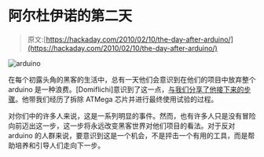 # 阿尔杜伊诺的第二天

> 原文:[https://hackaday.com/2010/02/10/the-day-after-arduino/](https://hackaday.com/2010/02/10/the-day-after-arduino/)

![](../Images/42f6378c717eda7b54b3313c9a482e12.png "arduino")

在每个初露头角的黑客的生活中，总有一天他们会意识到在他们的项目中放弃整个 arduino 是一种浪费。[Domiflichi]意识到了这一点，[与我们分享了他接下来的步骤](http://www.instructables.com/id/Standalone-Arduino-ATMega-chip-on-breadboard/)。他带我们经历了拆除 ATMega 芯片并进行最终使用试验的过程。

对你们中的许多人来说，这是一系列明显的事件。然而，也有许多人只是没有冒险向前迈出这一步，这一步将永远改变黑客世界对他们项目的看法。对于反对 arduino 的人群来说，要意识到这是一个机会，不是抨击一个有用的工具，而是帮助培养和引导人们走向下一步。